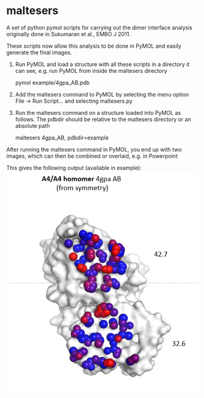 # maltesers
A set of python pymol scripts for carrying out the dimer interface analysis originally done in  Sukumaran et al., EMBO J 2011.

These scripts now allow this analysis to be done in PyMOL and easily generate the final images.

1. Run PyMOL and load a structure with all these scripts in a directory it can see, e.g. run PyMOL from inside the maltesers directory

    pymol example/4gpa_AB.pdb

2. Add the maltesers command to PyMOL by selecting the menu option File -> Run Script... and selecting maltesers.py

3. Run the maltesers command on a structure loaded into PyMOL as follows. The pdbdir should be relative to the maltesers directory or an absolute path

    maltesers 4gpa_AB, pdbdir=example

After running the maltesers command in PyMOL, you end up with two images, which can then be combined or overlaid, e.g. in Powerpoint

This gives the following output (available in example):
![Output](example/maltesers_output_overlay.png)

